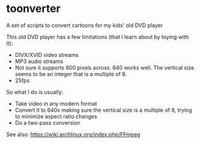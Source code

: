 toonverter
==========

A set of scripts to convert cartoons for my kids' old DVD player

This old DVD player has a few limitations (that I learn about by toying with it):

* DIVX/XVID video streams
* MP3 audio streams
* Not sure it supports 800 pixels across. 640 works well. The vertical size seems to be an integer that is a multiple of 8.
* 25fps

So what I do is usually:

* Take video in any modern format
* Convert it to 640x making sure the vertical size is a multiple of 8, trying to minimize aspect ratio changes
* Do a two-pass conversion


See also: https://wiki.archlinux.org/index.php/FFmpeg




